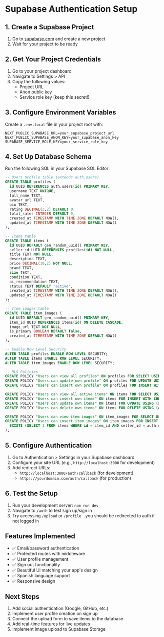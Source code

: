 # Supabase Authentication Setup

## 1. Create a Supabase Project

1. Go to [supabase.com](https://supabase.com) and create a new project
2. Wait for your project to be ready

## 2. Get Your Project Credentials

1. Go to your project dashboard
2. Navigate to Settings > API
3. Copy the following values:
   - Project URL
   - Anon public key
   - Service role key (keep this secret!)

## 3. Configure Environment Variables

Create a `.env.local` file in your project root with:

```env
NEXT_PUBLIC_SUPABASE_URL=your_supabase_project_url
NEXT_PUBLIC_SUPABASE_ANON_KEY=your_supabase_anon_key
SUPABASE_SERVICE_ROLE_KEY=your_service_role_key
```

## 4. Set Up Database Schema

Run the following SQL in your Supabase SQL Editor:

```sql
-- Users profile table (extends auth.users)
CREATE TABLE profiles (
  id UUID REFERENCES auth.users(id) PRIMARY KEY,
  username TEXT UNIQUE,
  full_name TEXT,
  avatar_url TEXT,
  bio TEXT,
  rating DECIMAL(3,2) DEFAULT 0,
  total_sales INTEGER DEFAULT 0,
  created_at TIMESTAMP WITH TIME ZONE DEFAULT NOW(),
  updated_at TIMESTAMP WITH TIME ZONE DEFAULT NOW()
);

-- Items table
CREATE TABLE items (
  id UUID DEFAULT gen_random_uuid() PRIMARY KEY,
  seller_id UUID REFERENCES profiles(id) NOT NULL,
  title TEXT NOT NULL,
  description TEXT,
  price DECIMAL(10,2) NOT NULL,
  brand TEXT,
  size TEXT,
  condition TEXT,
  ai_recommendation TEXT,
  status TEXT DEFAULT 'active',
  created_at TIMESTAMP WITH TIME ZONE DEFAULT NOW(),
  updated_at TIMESTAMP WITH TIME ZONE DEFAULT NOW()
);

-- Item images table
CREATE TABLE item_images (
  id UUID DEFAULT gen_random_uuid() PRIMARY KEY,
  item_id UUID REFERENCES items(id) ON DELETE CASCADE,
  image_url TEXT NOT NULL,
  is_primary BOOLEAN DEFAULT false,
  created_at TIMESTAMP WITH TIME ZONE DEFAULT NOW()
);

-- Enable Row Level Security
ALTER TABLE profiles ENABLE ROW LEVEL SECURITY;
ALTER TABLE items ENABLE ROW LEVEL SECURITY;
ALTER TABLE item_images ENABLE ROW LEVEL SECURITY;

-- RLS Policies
CREATE POLICY "Users can view all profiles" ON profiles FOR SELECT USING (true);
CREATE POLICY "Users can update own profile" ON profiles FOR UPDATE USING (auth.uid() = id);
CREATE POLICY "Users can insert own profile" ON profiles FOR INSERT WITH CHECK (auth.uid() = id);

CREATE POLICY "Users can view all active items" ON items FOR SELECT USING (status = 'active');
CREATE POLICY "Users can insert own items" ON items FOR INSERT WITH CHECK (auth.uid() = seller_id);
CREATE POLICY "Users can update own items" ON items FOR UPDATE USING (auth.uid() = seller_id);
CREATE POLICY "Users can delete own items" ON items FOR DELETE USING (auth.uid() = seller_id);

CREATE POLICY "Users can view item images" ON item_images FOR SELECT USING (true);
CREATE POLICY "Users can insert item images" ON item_images FOR INSERT WITH CHECK (
  EXISTS (SELECT 1 FROM items WHERE id = item_id AND seller_id = auth.uid())
);
```

## 5. Configure Authentication

1. Go to Authentication > Settings in your Supabase dashboard
2. Configure your site URL (e.g., `http://localhost:3000` for development)
3. Add redirect URLs:
   - `http://localhost:3000/auth/callback` (for development)
   - `https://yourdomain.com/auth/callback` (for production)

## 6. Test the Setup

1. Run your development server: `npm run dev`
2. Navigate to `/auth` to test sign up/sign in
3. Try accessing `/upload` or `/profile` - you should be redirected to auth if not logged in

## Features Implemented

- ✅ Email/password authentication
- ✅ Protected routes with middleware
- ✅ User profile management
- ✅ Sign out functionality
- ✅ Beautiful UI matching your app's design
- ✅ Spanish language support
- ✅ Responsive design

## Next Steps

1. Add social authentication (Google, GitHub, etc.)
2. Implement user profile creation on sign up
3. Connect the upload form to save items to the database
4. Add real-time features for live updates
5. Implement image upload to Supabase Storage 